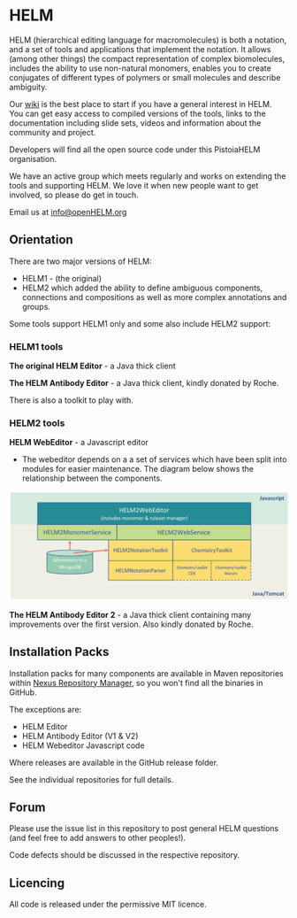 # HELM #


HELM (hierarchical editing language for macromolecules) is both a notation, and a set of tools and applications that implement the notation. It allows (among other things) the compact representation of complex biomolecules, includes the ability to use non-natural monomers, enables you to create conjugates of different types of polymers or small molecules and describe ambiguity. 

Our [wiki](https://pistoiaalliance.atlassian.net/wiki/spaces/PUB/pages/8716303/HELM+Resources) is the best place to start if you have a general interest in HELM. You can get easy access to compiled versions of the tools, links to the documentation including slide sets, videos and information about the community and project. 

Developers will find all the open source code under this PistoiaHELM organisation. 

We have an active group which meets regularly and works on extending the tools and supporting HELM. We love it when new people want to get involved, so please do get in touch. 

Email us at info@openHELM.org  


## Orientation  ##

There are two major versions of HELM:

- HELM1 - (the original)
- HELM2 which added the ability to define ambiguous components, connections and compositions as well as more complex annotations and groups. 

Some tools support HELM1 only and some also include HELM2 support:

### HELM1 tools ###

**The original HELM Editor** - a Java thick client 

**The HELM Antibody Editor** - a Java thick client, kindly donated by Roche. 

There is also a toolkit to play with.  


### HELM2 tools ###


**HELM WebEditor** - a Javascript editor 

- The webeditor depends on a a set of services which have been split into modules for easier maintenance. The diagram below shows the relationship between the components. 


![](https://github.com/ClairePA/pistoiahelm.github.com/blob/master/images/ArchitectureOverview.png?raw=true)


**The HELM Antibody Editor 2** - a Java thick client containing many improvements over the first version. Also kindly donated by Roche. 




## Installation Packs ##

Installation packs for many components are available in Maven repositories within [Nexus Repository Manager](https://oss.sonatype.org/#nexus-search;quick~org.pistoiaalliance.helm), so you won't find all the binaries in GitHub. 

The exceptions are:

- HELM Editor
- HELM Antibody Editor (V1 & V2)
- HELM Webeditor Javascript code

Where releases are available in the GitHub release folder. 

See the individual repositories for full details. 


## Forum ##

Please use the issue list in this repository to post general HELM questions (and feel free to add answers to other peoples!). 

Code defects should be discussed in the respective repository.



## Licencing ##

All code is released under the permissive MIT licence.  